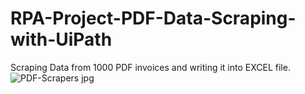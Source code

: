 # RPA-Project-PDF-Data-Scraping-with-UiPath
Scraping Data from 1000 PDF invoices and writing it into EXCEL file.
![PDF-Scrapers jpg](https://user-images.githubusercontent.com/122998236/229285003-ec41e71b-b5d4-4dbe-9c65-db00e297d45e.png)
